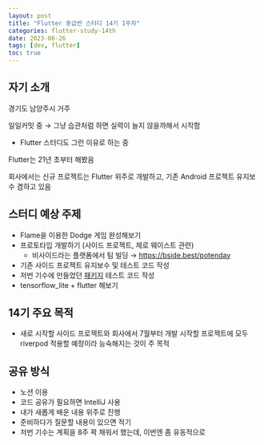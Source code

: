 ```yaml
---
layout: post
title: "Flutter 중급반 스터디 14기 1주차"
categories: flutter-study-14th
date: 2023-06-26
tags: [dev, flutter]
toc: true
---
```


## 자기 소개

경기도 남양주시 거주

일일커밋 중 → 그냥 습관처럼 하면 실력이 늘지 않을까해서 시작함

- Flutter 스터디도 그런 이유로 하는 중

Flutter는 21년 초부터 해봤음

회사에서는 신규 프로젝트는 Flutter 위주로 개발하고, 기존 Android 프로젝트 유지보수 겸하고 있음

## 스터디 예상 주제

- Flame을 이용한 Dodge 게임 완성해보기
- 프로토타입 개발하기 (사이드 프로젝트, 제로 웨이스트 관련)
    - 비사이드라는 플랫폼에서 팀 빌딩 → https://bside.best/potenday
- 기존 사이드 프로젝트 유지보수 및 테스트 코드 작성
- 저번 기수에 만들었던 [패키지](https://pub.dev/packages/dynamic_image_crop) 테스트 코드 작성
- tensorflow_lite + flutter 해보기

## 14기 주요 목적

- 새로 시작할 사이드 프로젝트와 회사에서 7월부터 개발 시작할 프로젝트에 모두 riverpod 적용할 예정이라 능숙해지는 것이 주 목적

## 공유 방식

- 노션 이용
- 코드 공유가 필요하면 IntelliJ 사용
- 내가 새롭게 배운 내용 위주로 진행
- 준비하다가 질문할 내용이 있으면 적기
- 저번 기수는 계획을 8주 꽉 채워서 했는데, 이번엔 좀 유동적으로